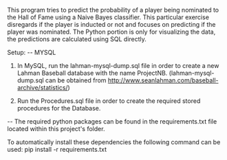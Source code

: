 This program tries to predict the probability of a player being nominated to the Hall of Fame using a Naive Bayes classifier. This particular exercise disregards if the player is inducted or not and focuses on predicting if the player was nominated. The Python portion is only for visualizing the data, the predictions are calculated using SQL directly.

Setup:
-- MYSQL
1. In MySQL, run the lahman-mysql-dump.sql file in order to create a new Lahman Baseball database with the name ProjectNB. (lahman-mysql-dump.sql can be obtained from http://www.seanlahman.com/baseball-archive/statistics/)

2. Run the Procedures.sql file in order to create the required stored procedures for the Database.

-- The required python packages can be found in the requirements.txt file located within this project's folder.

To automatically install these dependencies the following command can be used:
   pip install -r requirements.txt
   

